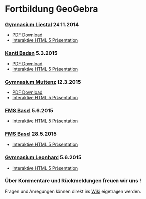 Fortbildung GeoGebra
====================

### [Gymnasium Liestal](http://www.gymliestal.ch/) 24.11.2014
- [PDF Download](http://mgje.github.io/geogebra/slides/geogebra_liestal_nov2014.pdf)
- [Interaktive HTML 5 Präsentation](http://mgje.github.io/geogebra/slides/geogebra_liestal_nov2014.html)

### [Kanti Baden](http://www.kanti-baden.ch/)  5.3.2015
- [PDF Download](http://mgje.github.io/geogebra/slides/geogebra_Baden_maerz2015.pdf)
- [Interaktive HTML 5 Präsentation](http://mgje.github.io/geogebra/slides/geogebra_Baden_maerz2015.html)

### [Gymnasium Muttenz](http://www.gym-muttenz.ch/)  12.3.2015
- [PDF Download](http://mgje.github.io/geogebra/slides/muttenz.pdf)
- [Interaktive HTML 5 Präsentation](http://mgje.github.io/geogebra/slides/muttenz.html)


### [FMS Basel](http://www.fmsbasel.ch/)  5.6.2015
- [Interaktive HTML 5 Präsentation](http://mgje.github.io/geogebra/slides/fms-basel.html)





### [FMS Basel](http://www.fmsbasel.ch/)  28.5.2015
- [Interaktive HTML 5 Präsentation](http://mgje.github.io/geogebra/slides/fms-basel.html)

### [Gymnasium Leonhard](http://www.gymnasium-leonhard.ch/)  5.6.2015
- [Interaktive HTML 5 Präsentation](http://mgje.github.io/geogebra/slides/leonhard.html)




### Über Kommentare und Rückmeldungen freuen wir uns !
Fragen und Anregungen können direkt ins [Wiki](https://github.com/mgje/geogebra/wiki) eigetragen werden.

